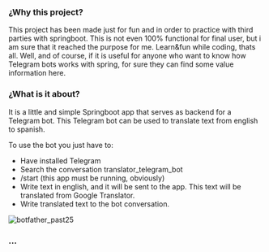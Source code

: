 ### ¿Why this project?

This project has been made just for fun and in order to practice with third parties with springboot. This is not even 100% functional for final user, but i am sure that it reached the purpose for me. Learn&fun while coding, thats all. Well, and of course, if it is useful for anyone who want to know how Telegram bots works with spring, for sure they can find some value information here.

### ¿What is it about?

It is a little and simple Springboot app that serves as backend for a Telegram bot. This Telegram bot can be used to translate text from english to spanish.

To use the bot you just have to:

- Have installed Telegram
- Search the conversation translator_telegram_bot
- /start (this app must be running, obviously)
- Write text in english, and it will be sent to the app. This text will be translated from Google Translator.
- Write translated text to the bot conversation.

![botfather_past25](https://user-images.githubusercontent.com/64311948/182045351-1b4b8ea2-9bfd-472b-9cf9-90e1c74c4c33.png)

### ...
